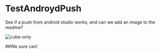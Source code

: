 # TestAndroydPush

See if a push from android studio works, and can we add an image to the readme?

![cube-only](https://cloud.githubusercontent.com/assets/8336308/17436987/e2f2ec2e-5b12-11e6-96dd-476ca60c1964.png)


##We sure can!
